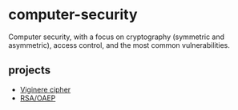 # computer-security

Computer security, with a focus on cryptography (symmetric and asymmetric), access control, and the most common vulnerabilities.

## projects

- [Viginere cipher](./vigenere_cipher/README.md)
- [RSA/OAEP](./RSAsign/README.md)
